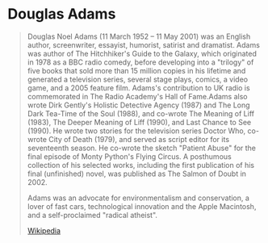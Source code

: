 # Douglas Adams

> Douglas Noel Adams (11 March 1952 – 11 May 2001) was an English author, screenwriter, essayist, humorist, satirist and dramatist. Adams was author of The Hitchhiker's Guide to the Galaxy, which originated in 1978 as a BBC radio comedy, before developing into a "trilogy" of five books that sold more than 15 million copies in his lifetime and generated a television series, several stage plays, comics, a video game, and a 2005 feature film. Adams's contribution to UK radio is commemorated in The Radio Academy's Hall of Fame.Adams also wrote Dirk Gently's Holistic Detective Agency (1987) and The Long Dark Tea-Time of the Soul (1988), and co-wrote The Meaning of Liff (1983), The Deeper Meaning of Liff (1990), and Last Chance to See (1990). He wrote two stories for the television series Doctor Who, co-wrote City of Death (1979), and served as script editor for its seventeenth season. He co-wrote the sketch "Patient Abuse" for the final episode of Monty Python's Flying Circus. A posthumous collection of his selected works, including the first publication of his final (unfinished) novel, was published as The Salmon of Doubt in 2002.
>
> Adams was an advocate for environmentalism and conservation, a lover of fast cars, technological innovation and the Apple Macintosh, and a self-proclaimed "radical atheist".
>
> [Wikipedia](https://en.wikipedia.org/wiki/Douglas%20Adams)